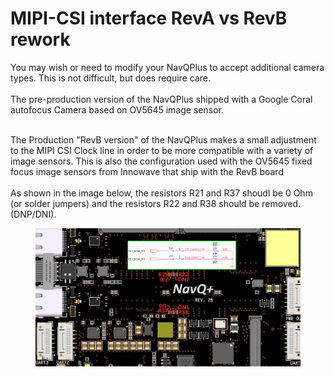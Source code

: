 # MIPI-CSI interface RevA vs RevB rework

You may wish or need to modify your NavQPlus to accept additional camera types. This is not difficult, but does require care. \
\
The pre-production version of the NavQPlus shipped with a Google Coral autofocus Camera based on OV5645 image sensor.&#x20;

\
The Production "RevB version" of the NavQPlus makes a small adjustment to the MIPI CSI Clock line in order to be more compatible with a variety of image sensors. This is also the configuration used with the OV5645 fixed focus image sensors from Innowave that ship with the RevB board\
\
As shown in the image below, the resistors R21 and R37 shoudl be 0 Ohm (or solder jumpers) and the resistors R22 and R38 should be removed. (DNP/DNI).&#x20;

&#x20;&#x20;

<figure><img src="../../../.gitbook/assets/NavQPlus-MIPI-Rework.png" alt=""><figcaption></figcaption></figure>
